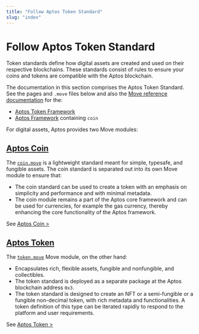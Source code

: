 ```yaml
---
title: "Follow Aptos Token Standard"
slug: "index"
---
```


# Follow Aptos Token Standard

Token standards define how digital assets are created and used on their respective blockchains. These standards consist of rules to ensure your coins and tokens are compatible with the Aptos blockchain.

The documentation in this section comprises the Aptos Token Standard. See the pages and `.move` files below and also the [Move reference documentation](../../guides/move-guides/index.md#aptos-move-documentation) for the:

  * [Aptos Token Framework](https://github.com/aptos-labs/aptos-core/blob/main/aptos-move/framework/aptos-token/doc/overview.md)
  * [Aptos Framework](https://github.com/aptos-labs/aptos-core/blob/main/aptos-move/framework/aptos-framework/doc/overview.md) containing `coin`

For digital assets, Aptos provides two Move modules:

## [Aptos Coin](./aptos-coin.md)

The [`coin.move`](https://github.com/aptos-labs/aptos-core/blob/main/aptos-move/framework/aptos-framework/sources/coin.move) is a lightweight standard meant for simple, typesafe, and fungible assets. The coin standard is separated out into its own Move module to ensure that:
  - The coin standard can be used to create a token with an emphasis on simplicity and performance and with minimal metadata. 
  - The coin module remains a part of the Aptos core framework and can be used for currencies, for example the gas currency, thereby enhancing the core functionality of the Aptos framework.

See [Aptos Coin >](./aptos-coin.md)

## [Aptos Token](./aptos-token.md)

The [`token.move`](https://github.com/aptos-labs/aptos-core/blob/main/aptos-move/framework/aptos-token/sources/token.move) Move module, on the other hand:

- Encapsulates rich, flexible assets, fungible and nonfungible, and collectibles. 
- The token standard is deployed as a separate package at the Aptos blockchain address `0x3`. 
- The token standard is designed to create an NFT or a semi-fungible or a fungible non-decimal token, with rich metadata and functionalities. A token definition of this type can be iterated rapidly to respond to the platform and user requirements. 

See [Aptos Token >](./aptos-token.md)
